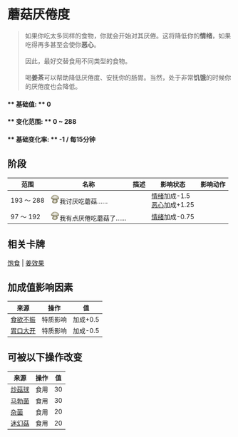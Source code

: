 # 蘑菇<nobr>厌倦度</nobr>  
> 如果你吃太多同样的食物，你就会开始对其厌倦。这将降低你的<b>情绪</b>，如果吃得再多甚至会使你<b>恶心</b>。<br><br>因此，最好交替食用不同类型的食物。<br><br>喝<b>姜茶</b>可以帮助降低厌倦度、安抚你的肠胃。当然，处于非常<b>饥饿</b>的时候你的厌倦度也会降低。  
  
#### ** 基础值: ** 0   
#### ** 变化范围: ** 0 ~ 288  
#### ** 基础变化率: ** -1 / 每15分钟   
## 阶段  
范围  |  名称  |  描述  |  影响状态  |  影响动作  
----  |  ----  |  ----  |  ----  |  ----  
193 ～ 288  |  <img decoding="async" src="Sprite/SaturationMushrooms.png" href="a.md" style="max-width:20px;max-height:20px;">我讨厌吃蘑菇……  |    |  [情绪](Morale.md)加成-1.5<br>[恶心](Nausea.md)加成+1.25  |    
97 ～ 192  |  <img decoding="async" src="Sprite/SaturationMushrooms.png" href="a.md" style="max-width:20px;max-height:20px;">我有点厌倦吃蘑菇了……  |    |  [情绪](Morale.md)加成-0.75  |    
## 相关卡牌  
[饱食](Satiation.md)  |  [姜效果](GingerEffect.md)  
## 加成值影响因素  
来源  |  操作  |  值  
----  |  ----  |  ----  
[食欲不振](Pk_4_Inappetent.md)  |  特质影响  |  加成+0.5  
[胃口大开](Pk_4_Gluttonous.md)  |  特质影响  |  加成-0.5  
## 可被以下操作改变  
来源  |  操作  |  值  
----  |  ----  |  ----  
[炒菇球](FriedPuffballs.md)  |  食用  |  30  
[马勃菌](Puffballs.md)  |  食用  |  30  
[杂菌](AssortedMushrooms.md)  |  食用  |  20  
[迷幻菇](MagicMushrooms.md)  |  食用  |  20  


<script>document.title="蘑菇<nobr>厌倦度</nobr> - 卡牌生存百科 Card Survival Wiki";</script>